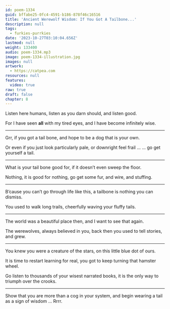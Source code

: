```yaml
---
id: poem-1334
guid: bffabe25-0fc4-4591-b186-878f46c16516
title: 'Ancient Werewolf Wisdom: If You Got A Tailbone...'
description: null
tags:
  - furkies-purrkies
date: '2023-10-27T03:10:04.656Z'
lastmod: null
weight: 133400
audio: poem-1334.mp3
image: poem-1334-illustration.jpg
images: null
artwork:
  - https://catpea.com
resources: null
features:
  video: true
raw: true
draft: false
chapter: 8
---
```


Listen here humans, listen as you darn should,
and listen good.

For I have seen __all__ with my tired eyes,
and I have become infinitely wise.

---

Grr, if you got a tail bone,
and hope to be a dog that is your own.

Or even if you just look particularly pale,
or downright feel frail … ... go get yourself a tail.

---

What is your tail bone good for,
if it doesn’t even sweep the floor.

Nothing, it is good for nothing,
go get some fur, and wire, and stuffing.

---

B’cause you can’t go through life like this,
a tailbone is nothing you can dismiss.

You used to walk long trails,
cheerfully waving your fluffy tails.

---

The world was a beautiful place then,
and I want to see that again.

The werewolves, always believed in you,
back then you used to tell stories, and grew.

---

You knew you were a creature of the stars,
on this little blue dot of ours.

It is time to restart learning for real,
you got to keep turning that hamster wheel.

Go listen to thousands of your wisest narrated books,
it is the only way to triumph over the crooks.

---

Show that you are more than a cog in your system,
and begin wearing a tail as a sign of wisdom … Rrrr.
